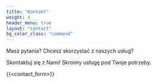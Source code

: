 ```yaml
---
title: "Kontakt"
weight: 4
header_menu: true
layout: "contact"
bg_color_class: "command"
---
```

Masz pytania? Chcesz skorzystać z naszych usług? 

Skontaktuj się z Nami! Skroimy usługę pod Twoje potrzeby.

{{<contact_form>}}
